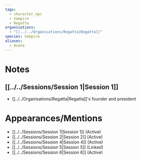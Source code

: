 ```yaml
---
tags:
  - character_npc
  - Vampire
  - Regatta
organisations:
  - "[[../../Organisations/Regatta|Regatta]]"
species: Vampire
aliases:
  - Asana
---
```


# Notes
## [[../../Sessions/Session 1|Session 1]]
- [[../../Organisations/Regatta|Regatta]]'s founder and president

# Appearances/Mentions

- [[../../Sessions/Session 1|Session 1]] (Active)
- [[../../Sessions/Session 2|Session 2]] (Active)
- [[../../Sessions/Session 4|Session 4]] (Active)
- [[../../Sessions/Session 5|Session 5]] (Linked)
- [[../../Sessions/Session 6|Session 6]] (Active)
